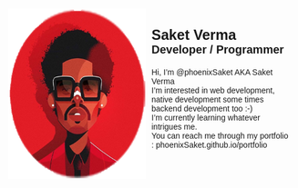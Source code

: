 <!-- <img src="https://raw.githubusercontent.com/phoenixSaket/saketVerma/master/saketverma/src/Images/InstaBG3.png" alt="Banner" title="banner" width="100%" height="auto"> -->

<div class="" style="background: url('https://raw.githubusercontent.com/phoenixSaket/saketVerma/master/saketverma/src/Images/InstaBG3.png'); width: 100%;
    height: 300px;
    background-position: center;
    background-size: cover;
    font-family: 'Cabin', sans-serif;
    background-repeat: no-repeat;">
    <div style="width: 100%; height: 100%; display: flex;">
        <div style="width: 50%; height: 100%; display:flex; justify-content: center; padding: 10px;">
            <img src="https://github.com/phoenixSaket/analog-clock/blob/main/src/assets/Avatars/avatar-23.png?raw=true" alt="avatar" style="width: auto; height: 100%;">
        </div>
        <div
            style="width: 50%; height: 100%; display: flex; justify-content: center; align-items:flex-start; flex-direction: column;">
            <div style="font-size: 25px; font-weight: 700">Saket Verma</div>
            <div style="font-size: 20px; font-weight: 600">Developer / Programmer</div>
            <div style="margin-top: 20px"> Hi, I’m @phoenixSaket AKA Saket Verma</div>
            <div> I’m interested in web development, native development some times backend development too :-)</div>
            <div> I’m currently learning whatever intrigues me.</div>
            <div> You can reach me through my portfolio : phoenixSaket.github.io/portfolio</div>
        </div>
    </div>
</div>
<!---
- 👋 Hi, I’m @phoenixSaket AKA Saket Verma
- 👀 I’m interested in web development, native development some times backend development too :-)
- 🌱 I’m currently learning whatever intrigues me.
- 📫 You can reach me through my portfolio : phoenixSaket.github.io/portfolio
--->
<!---
phoenixSaket/phoenixSaket is a ✨ special ✨ repository because its `README.md` (this file) appears on your GitHub profile.
You can click the Preview link to take a look at your changes.
--->
